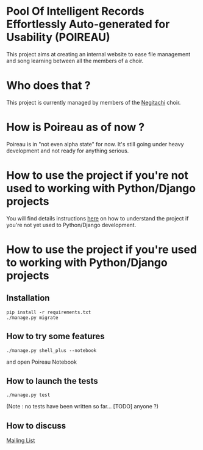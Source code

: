 # Pool Of Intelligent Records Effortlessly Auto-generated for Usability (POIREAU)

This project aims at creating an internal website to ease file management and song learning between all the members of a choir.

Who does that ?
===============

This project is currently managed by members of the [Negitachi](http://www.negitachi.fr) choir.


How is Poireau as of now ?
==========================

Poireau is in "not even alpha state" for now. It's still going under heavy development and not ready for anything serious.

How to use the project if you're not used to working with Python/Django projects
================================================================================

You will find details instructions [here](tutorial.md) on how to understand the project if you're not yet used to Python/Django development.


How to use the project if you're used to working with Python/Django projects
============================================================================

Installation
------------

    pip install -r requirements.txt
    ./manage.py migrate


How to try some features
------------------------

    ./manage.py shell_plus --notebook

and open Poireau Notebook

How to launch the tests
-----------------------

    ./manage.py test

(Note : no tests have been written so far... [TODO] anyone ?)


How to discuss
--------------

[Mailing List](https://groups.google.com/forum/?hl=fr#!forum/poireau)
